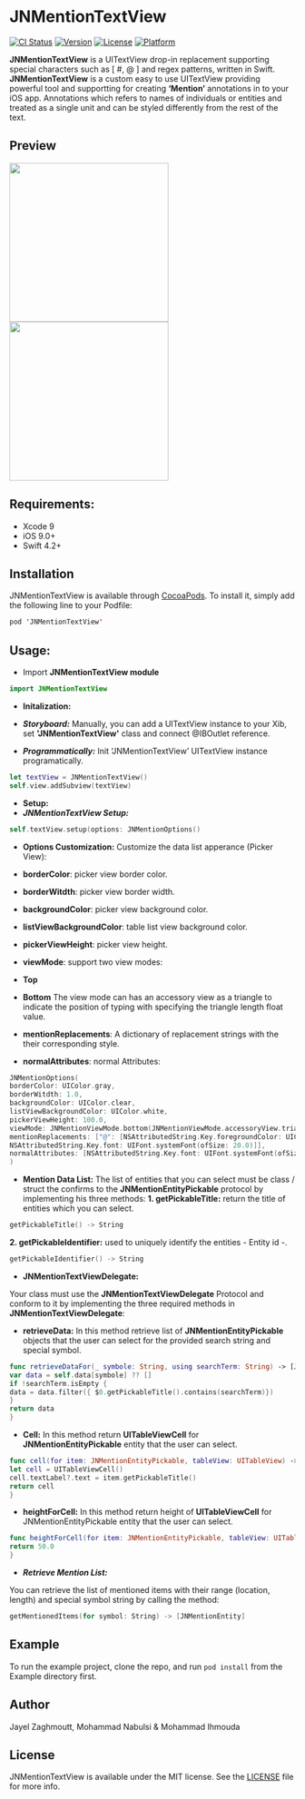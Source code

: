 # JNMentionTextView

[![CI Status](https://img.shields.io/travis/ihmouda/JNMentionTextView.svg?style=flat)](https://travis-ci.org/ihmouda/JNMentionTextView)
[![Version](https://img.shields.io/cocoapods/v/JNMentionTextView.svg?style=flat)](https://cocoapods.org/pods/JNMentionTextView)
[![License](https://img.shields.io/cocoapods/l/JNMentionTextView.svg?style=flat)](https://cocoapods.org/pods/JNMentionTextView)
[![Platform](https://img.shields.io/cocoapods/p/JNMentionTextView.svg?style=flat)](https://cocoapods.org/pods/JNMentionTextView)

**JNMentionTextView** is a UITextView drop-in replacement supporting special characters such as [ #, @ ] and regex patterns, written in Swift. **JNMentionTextView** is a custom easy to use UITextView providing powerful tool and supportting for creating **‘Mention’** annotations in to your iOS app. Annotations which refers to names of individuals or entities and treated as a single unit and can be styled differently from the rest of the text.



## Preview

<img src="https://github.com/JNDisrupter/JNMentionTextView/raw/master/Images/mention-1.gif" width="280"/> 
<img src="https://github.com/JNDisrupter/JNMentionTextView/raw/master/Images/mention-2.gif" width="280"/> 

## Requirements:

- Xcode 9
- iOS 9.0+
- Swift 4.2+


## Installation

JNMentionTextView is available through [CocoaPods](https://cocoapods.org). To install
it, simply add the following line to your Podfile:

```swift
pod 'JNMentionTextView'
```

## Usage:

- Import **JNMentionTextView module**
```swift
import JNMentionTextView
```

- **Initalization:**
- ***Storyboard:***
Manually, you can add a UITextView instance to your Xib, set **'JNMentionTextView'** class and connect @IBOutlet reference.

- ***Programmatically:***
Init ‘JNMentionTextView’ UITextView instance programatically.

```swift
let textView = JNMentionTextView()
self.view.addSubview(textView)
```

-  **Setup:**
- ***JNMentionTextView Setup:***

```swift
self.textView.setup(options: JNMentionOptions()
```

- **Options Customization:**
Customize the data list apperance (Picker View):

- **borderColor**: picker view border color.
- **borderWitdth**: picker view border width.
- **backgroundColor**: picker view background color.
- **listViewBackgroundColor**: table list view background color.
- **pickerViewHeight**: picker view height.
- **viewMode**: support two view modes:
- **Top**
- **Bottom**
The view mode can has an accessory view as a triangle to indicate the position of typing with specifying the triangle length float value.
- **mentionReplacements**: A dictionary of replacement strings with the their corresponding style.
- **normalAttributes**: normal Attributes:

```swift
JNMentionOptions(
borderColor: UIColor.gray,
borderWitdth: 1.0, 
backgroundColor: UIColor.clear,
listViewBackgroundColor: UIColor.white,
pickerViewHeight: 100.0,
viewMode: JNMentionViewMode.bottom(JNMentionViewMode.accessoryView.triangle(length: 15.0)),
mentionReplacements: ["@": [NSAttributedString.Key.foregroundColor: UIColor.blue,
NSAttributedString.Key.font: UIFont.systemFont(ofSize: 20.0)]],
normalAttributes: [NSAttributedString.Key.font: UIFont.systemFont(ofSize: 20.0)]
)
```
-  **Mention Data List:**
The list of entities that you can select must be class / struct the confirms to the **JNMentionEntityPickable** protocol by implementing his three methods:
**1. getPickableTitle:** return the title of entities which you can select.
```swift
getPickableTitle() -> String
```

**2. getPickableIdentifier:** used to uniquely identify the entities - Entity id -.

```swift
getPickableIdentifier() -> String
```

- **JNMentionTextViewDelegate:**

Your class must use the **JNMentionTextViewDelegate** Protocol and conform to it by implementing the three required methods in **JNMentionTextViewDelegate**:

- **retrieveData:** In this method retrieve list of **JNMentionEntityPickable** objects that the user can select for the provided search string and special symbol.
```swift
func retrieveDataFor(_ symbole: String, using searchTerm: String) -> [JNMentionEntityPickable] {
var data = self.data[symbole] ?? []
if !searchTerm.isEmpty {
data = data.filter({ $0.getPickableTitle().contains(searchTerm)})
}
return data
}
```
- **Cell:** In this method return **UITableViewCell** for **JNMentionEntityPickable** entity that the user can select.

```swift
func cell(for item: JNMentionEntityPickable, tableView: UITableView) -> UITableViewCell {
let cell = UITableViewCell()
cell.textLabel?.text = item.getPickableTitle()
return cell
}
```
- **heightForCell:** In this method return height of **UITableViewCell** for JNMentionEntityPickable entity that the user can select.

```swift
func heightForCell(for item: JNMentionEntityPickable, tableView: UITableView) -> CGFloat {
return 50.0
}
```    
- ***Retrieve Mention List:***

You can retrieve the list of mentioned items with their range (location, length) and special symbol string by calling the method:

```swift
getMentionedItems(for symbol: String) -> [JNMentionEntity] 
```

## Example

To run the example project, clone the repo, and run `pod install` from the Example directory first.

## Author

Jayel Zaghmoutt, Mohammad Nabulsi & Mohammad Ihmouda

## License

JNMentionTextView is available under the MIT license. See the [LICENSE](https://github.com/JNDisrupter/JNMentionTextView/blob/master/LICENSE) file for more info.
